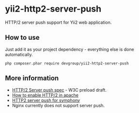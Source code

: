 # yii2-http2-server-push
HTTP/2 server push support for Yii2 web application.

## How to use

Just add it as your project dependency - everything else is done automatically.

```
php composer.phar require devgroup/yii2-http2-server-push
```

## More information

- [HTTP/2 Server push spec](https://www.w3.org/TR/preload/#server-push-http-2) - W3C preload draft.
- [How to enable HTTP/2 in apache](https://icing.github.io/mod_h2/howto.html)
- [HTTP2 server push for symphony](https://www.symfony.fi/entry/http-2-server-push-with-the-symfony-httpkernel)
- Nginx currently does not support server push.